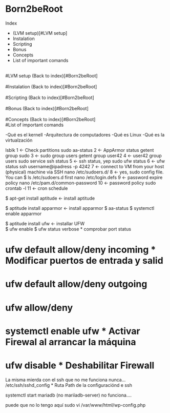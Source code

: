 # Born2beRoot
Index
- (LVM setup)[#LVM setup]
- Instalation
- Scripting
- Bonus
- Concepts
- List of important comands
</br>
#LVM setup
(Back to index)[#Born2beRoot]</br>
</br>
#Instalation
(Back to index)[#Born2beRoot]</br>
</br>
#Scripting
(Back to index)[#Born2beRoot]</br>
</br>
#Bonus
(Back to index)[#Born2beRoot]</br>
</br>
#Concepts
(Back to index)[#Born2beRoot]</br>
#List of important comands

-Qué es el kernell
-Arquitectura de computadores
-Qué es Linux
-Qué es la virtualzación


lsblk                               1 <- Check partitions
sudo aa-status                      2 <- AppArmor status
getent group sudo                   3 <- sudo group users
getent group user42                 4 <- user42 group users
sudo service ssh status             5 <- ssh status, yep
sudo ufw status                     6 <- ufw status
ssh username@ipadress -p 4242       7 <- connect to VM from your host (physical) machine via SSH
nano /etc/sudoers.d/<filename>      8 <- yes, sudo config file. You can $ ls /etc/sudoers.d first
nano /etc/login.defs                9 <- password expire policy
nano /etc/pam.d/common-password    10 <- password policy
sudo crontab -l                    11 <- cron schedule




$ apt-get install aptitude            <- install aptitude

$ aptitude install apparmor           <- install apparmor
$ aa-status 
$ systemctl enable apparmor

$ aptitude install ufw                <- installar UFW  
$ ufw enable
$ ufw status verbose                *    comprobar port status
# ufw default allow/deny incoming   *    Modificar puertos de entrada y salid
# ufw default allow/deny outgoing
# ufw allow/deny <port-number>
# systemctl enable ufw              *   Activar Firewal al arrancar la máquina
# ufw disable                       *   Deshabilitar Firewall
 
 
 
 
 La misma mierda con el ssh que no me funciona nunca...
 /etc/ssh/sshd_config              *     Ruta Path de la configuraciónd e ssh
 
 
 systemctl start mariadb (no mariíadb-server) no funciona....
 
 
 puede que no lo tengo aquí
 sudo vi /var/www/html/wp-config.php
 
 
